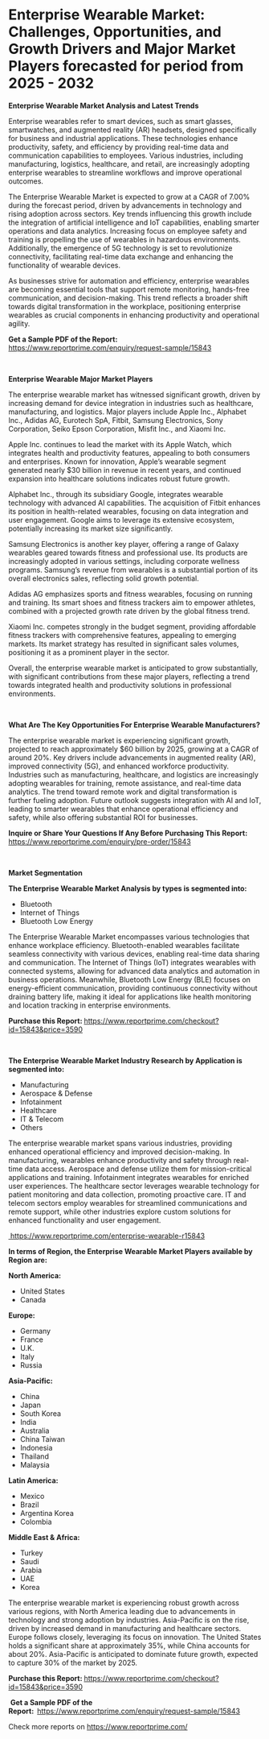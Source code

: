 <p><h1>Enterprise Wearable Market: Challenges, Opportunities, and Growth Drivers and Major Market Players forecasted for period from 2025 - 2032</h1></p><p><strong>Enterprise Wearable Market Analysis and Latest Trends</strong></p>
<p><p>Enterprise wearables refer to smart devices, such as smart glasses, smartwatches, and augmented reality (AR) headsets, designed specifically for business and industrial applications. These technologies enhance productivity, safety, and efficiency by providing real-time data and communication capabilities to employees. Various industries, including manufacturing, logistics, healthcare, and retail, are increasingly adopting enterprise wearables to streamline workflows and improve operational outcomes.</p><p>The Enterprise Wearable Market is expected to grow at a CAGR of 7.00% during the forecast period, driven by advancements in technology and rising adoption across sectors. Key trends influencing this growth include the integration of artificial intelligence and IoT capabilities, enabling smarter operations and data analytics. Increasing focus on employee safety and training is propelling the use of wearables in hazardous environments. Additionally, the emergence of 5G technology is set to revolutionize connectivity, facilitating real-time data exchange and enhancing the functionality of wearable devices.</p><p>As businesses strive for automation and efficiency, enterprise wearables are becoming essential tools that support remote monitoring, hands-free communication, and decision-making. This trend reflects a broader shift towards digital transformation in the workplace, positioning enterprise wearables as crucial components in enhancing productivity and operational agility.</p></p>
<p><strong>Get a Sample PDF of the Report:&nbsp;</strong> <a href="https://www.reportprime.com/enquiry/request-sample/15843?utm_campaign=3101&utm_medium=2&utm_source=Github&utm_content=ia&utm_term=20032025&utm_id=enterprise-wearable">https://www.reportprime.com/enquiry/request-sample/15843</a></p>
<p>&nbsp;</p>
<p><strong>Enterprise Wearable Major Market Players</strong></p>
<p><p>The enterprise wearable market has witnessed significant growth, driven by increasing demand for device integration in industries such as healthcare, manufacturing, and logistics. Major players include Apple Inc., Alphabet Inc., Adidas AG, Eurotech SpA, Fitbit, Samsung Electronics, Sony Corporation, Seiko Epson Corporation, Misfit Inc., and Xiaomi Inc.</p><p>Apple Inc. continues to lead the market with its Apple Watch, which integrates health and productivity features, appealing to both consumers and enterprises. Known for innovation, Apple’s wearable segment generated nearly $30 billion in revenue in recent years, and continued expansion into healthcare solutions indicates robust future growth.</p><p>Alphabet Inc., through its subsidiary Google, integrates wearable technology with advanced AI capabilities. The acquisition of Fitbit enhances its position in health-related wearables, focusing on data integration and user engagement. Google aims to leverage its extensive ecosystem, potentially increasing its market size significantly.</p><p>Samsung Electronics is another key player, offering a range of Galaxy wearables geared towards fitness and professional use. Its products are increasingly adopted in various settings, including corporate wellness programs. Samsung’s revenue from wearables is a substantial portion of its overall electronics sales, reflecting solid growth potential.</p><p>Adidas AG emphasizes sports and fitness wearables, focusing on running and training. Its smart shoes and fitness trackers aim to empower athletes, combined with a projected growth rate driven by the global fitness trend.</p><p>Xiaomi Inc. competes strongly in the budget segment, providing affordable fitness trackers with comprehensive features, appealing to emerging markets. Its market strategy has resulted in significant sales volumes, positioning it as a prominent player in the sector.</p><p>Overall, the enterprise wearable market is anticipated to grow substantially, with significant contributions from these major players, reflecting a trend towards integrated health and productivity solutions in professional environments.</p></p>
<p>&nbsp;</p>
<p><strong>What Are The Key Opportunities For Enterprise Wearable Manufacturers?</strong></p>
<p><p>The enterprise wearable market is experiencing significant growth, projected to reach approximately $60 billion by 2025, growing at a CAGR of around 20%. Key drivers include advancements in augmented reality (AR), improved connectivity (5G), and enhanced workforce productivity. Industries such as manufacturing, healthcare, and logistics are increasingly adopting wearables for training, remote assistance, and real-time data analytics. The trend toward remote work and digital transformation is further fueling adoption. Future outlook suggests integration with AI and IoT, leading to smarter wearables that enhance operational efficiency and safety, while also offering substantial ROI for businesses.</p></p>
<p><strong>Inquire or Share Your Questions If Any Before Purchasing This Report:</strong> <a href="https://www.reportprime.com/enquiry/pre-order/15843?utm_campaign=3101&utm_medium=2&utm_source=Github&utm_content=ia&utm_term=20032025&utm_id=enterprise-wearable">https://www.reportprime.com/enquiry/pre-order/15843</a></p>
<p>&nbsp;</p>
<p><strong>Market Segmentation</strong></p>
<p><strong>The Enterprise Wearable Market Analysis by types is segmented into:</strong></p>
<p><ul><li>Bluetooth</li><li>Internet of Things</li><li>Bluetooth Low Energy</li></ul></p>
<p><p>The Enterprise Wearable Market encompasses various technologies that enhance workplace efficiency. Bluetooth-enabled wearables facilitate seamless connectivity with various devices, enabling real-time data sharing and communication. The Internet of Things (IoT) integrates wearables with connected systems, allowing for advanced data analytics and automation in business operations. Meanwhile, Bluetooth Low Energy (BLE) focuses on energy-efficient communication, providing continuous connectivity without draining battery life, making it ideal for applications like health monitoring and location tracking in enterprise environments.</p></p>
<p><strong>Purchase this Report:&nbsp;</strong><a href="https://www.reportprime.com/checkout?id=15843&price=3590&utm_campaign=3101&utm_medium=2&utm_source=Github&utm_content=ia&utm_term=20032025&utm_id=enterprise-wearable">https://www.reportprime.com/checkout?id=15843&price=3590</a></p>
<p>&nbsp;</p>
<p><strong>The Enterprise Wearable Market Industry Research by Application is segmented into:</strong></p>
<p><ul><li>Manufacturing</li><li>Aerospace & Defense</li><li>Infotainment</li><li>Healthcare</li><li>IT & Telecom</li><li>Others</li></ul></p>
<p><p>The enterprise wearable market spans various industries, providing enhanced operational efficiency and improved decision-making. In manufacturing, wearables enhance productivity and safety through real-time data access. Aerospace and defense utilize them for mission-critical applications and training. Infotainment integrates wearables for enriched user experiences. The healthcare sector leverages wearable technology for patient monitoring and data collection, promoting proactive care. IT and telecom sectors employ wearables for streamlined communications and remote support, while other industries explore custom solutions for enhanced functionality and user engagement.</p></p>
<p><a href="https://www.reportprime.com/enterprise-wearable-r15843?utm_campaign=3101&utm_medium=2&utm_source=Github&utm_content=ia&utm_term=20032025&utm_id=enterprise-wearable">&nbsp;https://www.reportprime.com/enterprise-wearable-r15843</a></p>
<p><strong>In terms of Region, the Enterprise Wearable Market Players available by Region are:</strong></p>
<p>
    <p> <strong> North America: </strong>
        <ul>
            <li>United States</li>
            <li>Canada</li>
        </ul>
        </p> 
    <p> <strong> Europe: </strong>
        <ul>
            <li>Germany</li>
            <li>France</li>
            <li>U.K.</li>
            <li>Italy</li>
            <li>Russia</li>
        </ul>
        </p> 
    <p> <strong> Asia-Pacific: </strong>
        <ul>
            <li>China</li>
            <li>Japan</li>
            <li>South Korea</li>
            <li>India</li>
            <li>Australia</li>
            <li>China Taiwan</li>
            <li>Indonesia</li>
            <li>Thailand</li>
            <li>Malaysia</li>
        </ul>
        </p> 
    <p> <strong> Latin America: </strong>
        <ul>
            <li>Mexico</li>
            <li>Brazil</li>
            <li>Argentina Korea</li>
            <li>Colombia</li>
        </ul>
        </p> 
    <p> <strong> Middle East & Africa: </strong>
        <ul>
            <li>Turkey</li>
            <li>Saudi</li>
            <li>Arabia</li>
            <li>UAE</li>
            <li>Korea</li>
        </ul>
    </p>
    </p>
<p><p>The enterprise wearable market is experiencing robust growth across various regions, with North America leading due to advancements in technology and strong adoption by industries. Asia-Pacific is on the rise, driven by increased demand in manufacturing and healthcare sectors. Europe follows closely, leveraging its focus on innovation. The United States holds a significant share at approximately 35%, while China accounts for about 20%. Asia-Pacific is anticipated to dominate future growth, expected to capture 30% of the market by 2025.</p></p>
<p><strong>Purchase this Report: </strong><a href="https://www.reportprime.com/checkout?id=15843&price=3590&utm_campaign=3101&utm_medium=2&utm_source=Github&utm_content=ia&utm_term=20032025&utm_id=enterprise-wearable">https://www.reportprime.com/checkout?id=15843&price=3590</a></p>
<p>&nbsp;<strong>Get a Sample PDF of the Report:&nbsp;&nbsp;</strong><a href="https://www.reportprime.com/enquiry/request-sample/15843?utm_campaign=3101&utm_medium=2&utm_source=Github&utm_content=ia&utm_term=20032025&utm_id=enterprise-wearable">https://www.reportprime.com/enquiry/request-sample/15843</a></p>
<p><strong></strong></p>
<p>Check more reports on <a href="https://www.reportprime.com/?utm_campaign=3101&utm_medium=2&utm_source=Github&utm_content=ia&utm_term=20032025&utm_id=enterprise-wearable">https://www.reportprime.com/</a></p>